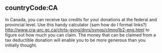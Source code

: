 countryCode:CA
---
In Canada, you can receive tax credits for your donations at the federal and provincial level. Use this handy calculator (sam how do I format links?) http://www.cra-arc.gc.ca/chrts-gvng/dnrs/svngs/clmng1b2-eng.html to figure out how much you can claim. The money that can be claimed from a tax deductible donation will enable you to be more generous than you initially thought. 
